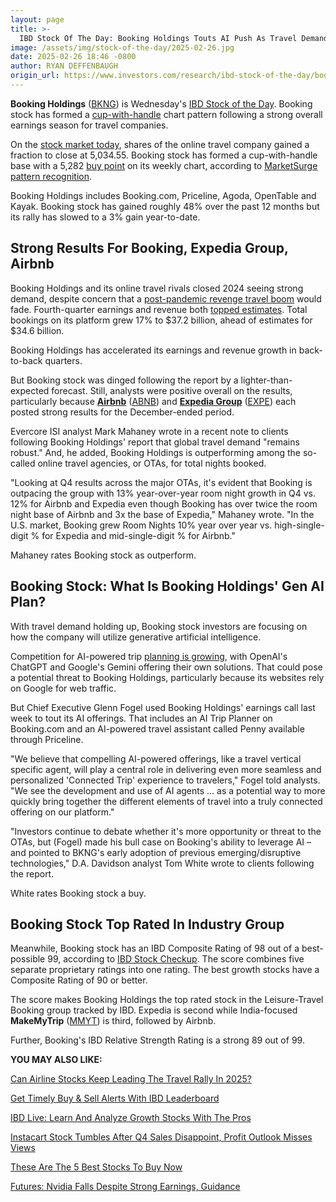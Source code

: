 ```yaml
---
layout: page
title: >-
  IBD Stock Of The Day: Booking Holdings Touts AI Push As Travel Demand Holds Strong
image: /assets/img/stock-of-the-day/2025-02-26.jpg
date: 2025-02-26 18:46 -0800
author: RYAN DEFFENBAUGH
origin_url: https://www.investors.com/research/ibd-stock-of-the-day/booking-stock-booking-holdings-online-travel-ai/
---
```







**Booking Holdings** ([BKNG](https://research.investors.com/quote.aspx?symbol=BKNG)) is Wednesday's [IBD Stock of the Day](https://www.investors.com/category/research/ibd-stock-of-the-day/). Booking stock has formed a [cup-with-handle](https://www.investors.com/how-to-invest/investors-corner/stock-market-how-to-buy-stocks-cup-with-handle/) chart pattern following a strong overall earnings season for travel companies.


On the [stock market today](https://www.investors.com/news/stock-market-today-stock-market-news/?), shares of the online travel company gained a fraction to close at 5,034.55. Booking stock has formed a cup-with-handle base with a 5,282 [buy point](https://www.investors.com/how-to-invest/investors-corner/chart-reading-basics-how-a-buy-point-marks-a-time-of-opportunity/) on its weekly chart, according to [MarketSurge pattern recognition](https://marketsurge.investors.com/).




Booking Holdings includes Booking.com, Priceline, Agoda, OpenTable and Kayak. Booking stock has gained roughly 48% over the past 12 months but its rally has slowed to a 3% gain year-to-date.


Strong Results For Booking, Expedia Group, Airbnb
-------------------------------------------------


Booking Holdings and its online travel rivals closed 2024 seeing strong demand, despite concern that a [post-pandemic revenge travel boom](https://www.investors.com/research/ibd-stock-of-the-day/booking-holdings-stock-shows-resilience-after-revenge-travel-surge/) would fade. Fourth-quarter earnings and revenue both [topped estimates](https://www.investors.com/news/technology/booking-stock-booking-holdings-q4-earnings-results-bkng-news-travel/). Total bookings on its platform grew 17% to $37.2 billion, ahead of estimates for $34.6 billion.


Booking Holdings has accelerated its earnings and revenue growth in back-to-back quarters.


But Booking stock was dinged following the report by a lighter-than-expected forecast. Still, analysts were positive overall on the results, particularly because **[Airbnb](https://www.investors.com/news/technology/airbnb-earnings-on-deck-here-are-the-numbers-to-watch/)** ([ABNB](https://research.investors.com/quote.aspx?symbol=ABNB)) and [**Expedia Group**](https://www.investors.com/news/expedia-earnings-q4-2024-expe-stock-price-target-upgrade-demand/) ([EXPE](https://research.investors.com/quote.aspx?symbol=EXPE)) each posted strong results for the December-ended period.


Evercore ISI analyst Mark Mahaney wrote in a recent note to clients following Booking Holdings' report that global travel demand "remains robust." And, he added, Booking Holdings is outperforming among the so-called online travel agencies, or OTAs, for total nights booked.


"Looking at Q4 results across the major OTAs, it's evident that Booking is outpacing the group with 13% year-over-year room night growth in Q4 vs. 12% for Airbnb and Expedia even though Booking has over twice the room night base of Airbnb and 3x the base of Expedia," Mahaney wrote. "In the U.S. market, Booking grew Room Nights 10% year over year vs. high-single-digit % for Expedia and mid-single-digit % for Airbnb."


Mahaney rates Booking stock as outperform.


Booking Stock: What Is Booking Holdings' Gen AI Plan?
-----------------------------------------------------


With travel demand holding up, Booking stock investors are focusing on how the company will utilize generative artificial intelligence.


Competition for AI-powered trip [planning is growing](https://www.investors.com/news/technology/travel-ai-chatgpt-booking-holdings-expedia/), with OpenAI's ChatGPT and Google's Gemini offering their own solutions. That could pose a potential threat to Booking Holdings, particularly because its websites rely on Google for web traffic.


But Chief Executive Glenn Fogel used Booking Holdings' earnings call last week to tout its AI offerings. That includes an AI Trip Planner on Booking.com and an AI-powered travel assistant called Penny available through Priceline.


"We believe that compelling AI-powered offerings, like a travel vertical specific agent, will play a central role in delivering even more seamless and personalized 'Connected Trip' experience to travelers," Fogel told analysts. "We see the development and use of AI agents ... as a potential way to more quickly bring together the different elements of travel into a truly connected offering on our platform."


"Investors continue to debate whether it's more opportunity or threat to the OTAs, but (Fogel) made his bull case on Booking's ability to leverage AI – and pointed to BKNG's early adoption of previous emerging/disruptive technologies," D.A. Davidson analyst Tom White wrote to clients following the report.


White rates Booking stock a buy.


Booking Stock Top Rated In Industry Group
-----------------------------------------


Meanwhile, Booking stock has an IBD Composite Rating of 98 out of a best-possible 99, according to [IBD Stock Checkup](https://research.investors.com/stock-checkup/). The score combines five separate proprietary ratings into one rating. The best growth stocks have a Composite Rating of 90 or better.


The score makes Booking Holdings the top rated stock in the Leisure-Travel Booking group tracked by IBD. Expedia is second while India-focused **MakeMyTrip** ([MMYT](https://research.investors.com/quote.aspx?symbol=MMYT)) is third, followed by Airbnb.


Further, Booking's IBD Relative Strength Rating is a strong 89 out of 99.


**YOU MAY ALSO LIKE:**


[Can Airline Stocks Keep Leading The Travel Rally In 2025?](https://www.investors.com/news/airline-stocks-cruise-lines-travel-industry-rally-2025-outlook/)


[Get Timely Buy & Sell Alerts With IBD Leaderboard](https://www.investors.com/product/leaderboard/?artProdLink=Leaderboard)


[IBD Live: Learn And Analyze Growth Stocks With The Pros](https://shop.investors.com/offer/splashresponsive.aspx?id=IBD-Live&intcode=icmhpbrdcstmsg|cms|ibdlive|2019|11|ibdlive|na|707596&src=A00387A)


[Instacart Stock Tumbles After Q4 Sales Disappoint, Profit Outlook Misses Views](https://www.investors.com/news/technology/instacart-stock-q4-results-earnings-2024-maplebear/)


[These Are The 5 Best Stocks To Buy Now](https://www.investors.com/research/best-stocks-to-buy-now/)


[Futures: Nvidia Falls Despite Strong Earnings, Guidance](https://www.investors.com/market-trend/stock-market-today/dow-jones-futures-nvidia-stock-earnings-amazing-blackwell-demand-salesforce-snowflake/)




